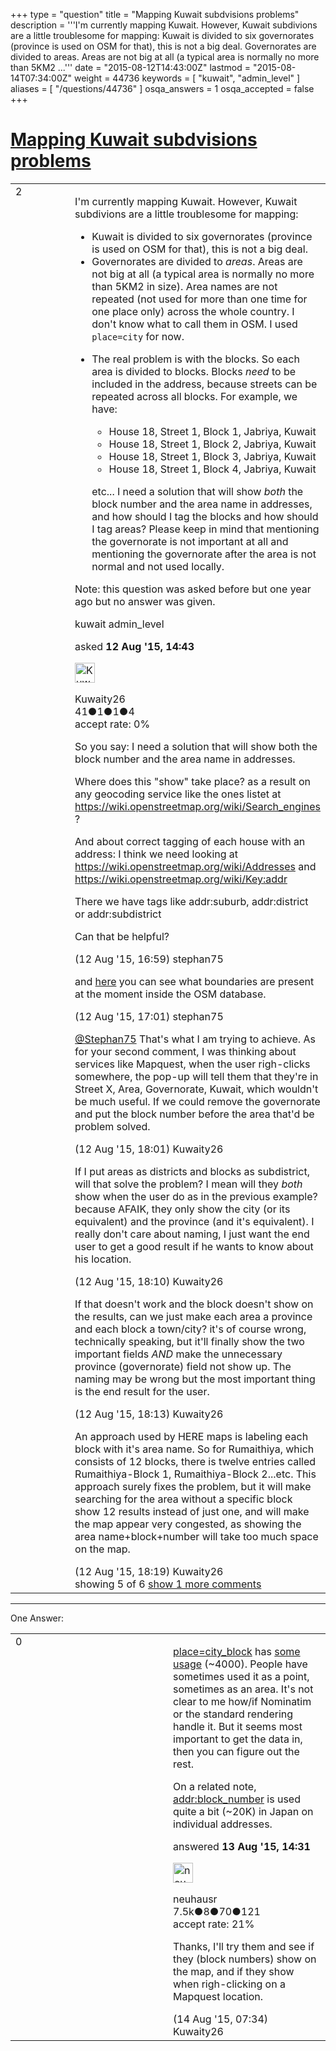 +++
type = "question"
title = "Mapping Kuwait subdvisions problems"
description = '''I&#x27;m currently mapping Kuwait. However, Kuwait subdivions are a little troublesome for mapping:  Kuwait is divided to six governorates (province is used on OSM for that), this is not a big deal. Governorates are divided to areas. Areas are not big at all (a typical area is normally no more than 5KM2 ...'''
date = "2015-08-12T14:43:00Z"
lastmod = "2015-08-14T07:34:00Z"
weight = 44736
keywords = [ "kuwait", "admin_level" ]
aliases = [ "/questions/44736" ]
osqa_answers = 1
osqa_accepted = false
+++

<div class="headNormal">

# [Mapping Kuwait subdvisions problems](/questions/44736/mapping-kuwait-subdvisions-problems)

</div>

<div id="main-body">

<div id="askform">

<table id="question-table" style="width:100%;">
<colgroup>
<col style="width: 50%" />
<col style="width: 50%" />
</colgroup>
<tbody>
<tr>
<td style="width: 30px; vertical-align: top"><div class="vote-buttons">
<span id="post-44736-upvote" class="ajax-command post-vote up" rel="nofollow" title="I like this post (click again to cancel)"> </span>
<div id="post-44736-score" class="post-score" title="current number of votes">
2
</div>
<span id="post-44736-downvote" class="ajax-command post-vote down" rel="nofollow" title="I dont like this post (click again to cancel)"> </span> <span id="favorite-mark" class="ajax-command favorite-mark" rel="nofollow" title="mark/unmark this question as favorite (click again to cancel)"> </span>
<div id="favorite-count" class="favorite-count">
&#10;</div>
</div></td>
<td><div id="item-right">
<div class="question-body">
<p>I'm currently mapping Kuwait. However, Kuwait subdivions are a little troublesome for mapping:</p>
<ul>
<li>Kuwait is divided to six governorates (province is used on OSM for that), this is not a big deal.</li>
<li>Governorates are divided to <em>areas</em>. Areas are not big at all (a typical area is normally no more than 5KM2 in size). Area names are not repeated (not used for more than one time for one place only) across the whole country. I don't know what to call them in OSM. I used <code>place=city</code> for now.</li>
<li><p>The real problem is with the blocks. So each area is divided to blocks. Blocks <em>need</em> to be included in the address, because streets can be repeated across all blocks. For example, we have:</p>
<ul>
<li>House 18, Street 1, Block 1, Jabriya, Kuwait</li>
<li>House 18, Street 1, Block 2, Jabriya, Kuwait</li>
<li>House 18, Street 1, Block 3, Jabriya, Kuwait</li>
<li>House 18, Street 1, Block 4, Jabriya, Kuwait</li>
</ul>
<p>etc... I need a solution that will show <em>both</em> the block number and the area name in addresses, and how should I tag the blocks and how should I tag areas? Please keep in mind that mentioning the governorate is not important at all and mentioning the governorate after the area is not normal and not used locally.</p></li>
</ul>
<p>Note: this question was asked before but one year ago but no answer was given.</p>
</div>
<div id="question-tags" class="tags-container tags">
<span class="post-tag tag-link-kuwait" rel="tag" title="see questions tagged &#39;kuwait&#39;">kuwait</span> <span class="post-tag tag-link-admin_level" rel="tag" title="see questions tagged &#39;admin_level&#39;">admin_level</span>
</div>
<div id="question-controls" class="post-controls">
&#10;</div>
<div class="post-update-info-container">
<div class="post-update-info post-update-info-user">
<p>asked <strong>12 Aug '15, 14:43</strong></p>
<img src="https://secure.gravatar.com/avatar/404941922cbd5a6c25f206e88eeb734d?s=32&amp;d=identicon&amp;r=g" class="gravatar" width="32" height="32" alt="Kuwaity26&#39;s gravatar image" />
<p><span>Kuwaity26</span><br />
<span class="score" title="41 reputation points">41</span><span title="1 badges"><span class="badge1">●</span><span class="badgecount">1</span></span><span title="1 badges"><span class="silver">●</span><span class="badgecount">1</span></span><span title="4 badges"><span class="bronze">●</span><span class="badgecount">4</span></span><br />
<span class="accept_rate" title="Rate of the user&#39;s accepted answers">accept rate:</span> <span title="Kuwaity26 has no accepted answers">0%</span></p>
</div>
</div>
<div id="comments-container-44736" class="comments-container">
<span id="44743"></span>
<div id="comment-44743" class="comment">
<div id="post-44743-score" class="comment-score">
&#10;</div>
<div class="comment-text">
<p>So you say: I need a solution that will show both the block number and the area name in addresses.</p>
<p>Where does this "show" take place? as a result on any geocoding service like the ones listet at <a href="https://wiki.openstreetmap.org/wiki/Search_engines">https://wiki.openstreetmap.org/wiki/Search_engines</a> ?</p>
<p>And about correct tagging of each house with an address: I think we need looking at <a href="https://wiki.openstreetmap.org/wiki/Addresses">https://wiki.openstreetmap.org/wiki/Addresses</a> and <a href="https://wiki.openstreetmap.org/wiki/Key:addr">https://wiki.openstreetmap.org/wiki/Key:addr</a></p>
<p>There we have tags like addr:suburb, addr:district or addr:subdistrict</p>
<p>Can that be helpful?</p>
</div>
<div id="comment-44743-info" class="comment-info">
<span class="comment-age">(12 Aug '15, 16:59)</span> <span class="comment-user userinfo">stephan75</span>
</div>
</div>
<span id="44744"></span>
<div id="comment-44744" class="comment">
<div id="post-44744-score" class="comment-score">
&#10;</div>
<div class="comment-text">
<p>and <a href="https://osm.wno-edv-service.de/boundaries/?zoom=8&amp;lat=29.29514&amp;lon=47.82471&amp;layers=0BT&amp;selected=305099_4579477_4579478_4579479_4579480_4579481_4579482_2649754">here</a> you can see what boundaries are present at the moment inside the OSM database.</p>
</div>
<div id="comment-44744-info" class="comment-info">
<span class="comment-age">(12 Aug '15, 17:01)</span> <span class="comment-user userinfo">stephan75</span>
</div>
</div>
<span id="44745"></span>
<div id="comment-44745" class="comment">
<div id="post-44745-score" class="comment-score">
&#10;</div>
<div class="comment-text">
<p><a href="https://help.openstreetmap.org/users/99/stephan75"></a><a href="https://help.openstreetmap.org/users/99/stephan75">@Stephan75</a> That's what I am trying to achieve. As for your second comment, I was thinking about services like Mapquest, when the user righ-clicks somewhere, the pop-up will tell them that they're in Street X, Area, Governorate, Kuwait, which wouldn't be much useful. If we could remove the governorate and put the block number before the area that'd be problem solved.</p>
</div>
<div id="comment-44745-info" class="comment-info">
<span class="comment-age">(12 Aug '15, 18:01)</span> <span class="comment-user userinfo">Kuwaity26</span>
</div>
</div>
<span id="44746"></span>
<div id="comment-44746" class="comment">
<div id="post-44746-score" class="comment-score">
&#10;</div>
<div class="comment-text">
<p>If I put areas as districts and blocks as subdistrict, will that solve the problem? I mean will they <em>both</em> show when the user do as in the previous example? because AFAIK, they only show the city (or its equivalent) and the province (and it's equivalent). I really don't care about naming, I just want the end user to get a good result if he wants to know about his location.</p>
</div>
<div id="comment-44746-info" class="comment-info">
<span class="comment-age">(12 Aug '15, 18:10)</span> <span class="comment-user userinfo">Kuwaity26</span>
</div>
</div>
<span id="44747"></span>
<div id="comment-44747" class="comment">
<div id="post-44747-score" class="comment-score">
&#10;</div>
<div class="comment-text">
<p>If that doesn't work and the block doesn't show on the results, can we just make each area a province and each block a town/city? it's of course wrong, technically speaking, but it'll finally show the two important fields <em>AND</em> make the unnecessary province (governorate) field not show up. The naming may be wrong but the most important thing is the end result for the user.</p>
</div>
<div id="comment-44747-info" class="comment-info">
<span class="comment-age">(12 Aug '15, 18:13)</span> <span class="comment-user userinfo">Kuwaity26</span>
</div>
</div>
<span id="44749"></span>
<div id="comment-44749" class="comment not_top_scorer">
<div id="post-44749-score" class="comment-score">
&#10;</div>
<div class="comment-text">
<p>An approach used by HERE maps is labeling each block with it's area name. So for Rumaithiya, which consists of 12 blocks, there is twelve entries called Rumaithiya-Block 1, Rumaithiya-Block 2...etc. This approach surely fixes the problem, but it will make searching for the area without a specific block show 12 results instead of just one, and will make the map appear very congested, as showing the area name+block+number will take too much space on the map.</p>
</div>
<div id="comment-44749-info" class="comment-info">
<span class="comment-age">(12 Aug '15, 18:19)</span> <span class="comment-user userinfo">Kuwaity26</span>
</div>
</div>
</div>
<div id="comment-tools-44736" class="comment-tools">
<span class="comments-showing"> showing 5 of 6 </span> <a href="#" class="show-all-comments-link">show 1 more comments</a>
</div>
<div class="clear">
&#10;</div>
<div id="comment-44736-form-container" class="comment-form-container">
&#10;</div>
<div class="clear">
&#10;</div>
</div></td>
</tr>
</tbody>
</table>

------------------------------------------------------------------------

<div class="tabBar">

<span id="sort-top"></span>

<div class="headQuestions">

One Answer:

</div>

</div>

<span id="44762"></span>

<div id="answer-container-44762" class="answer">

<table style="width:100%;">
<colgroup>
<col style="width: 50%" />
<col style="width: 50%" />
</colgroup>
<tbody>
<tr>
<td style="width: 30px; vertical-align: top"><div class="vote-buttons">
<span id="post-44762-upvote" class="ajax-command post-vote up" rel="nofollow" title="I like this post (click again to cancel)"> </span>
<div id="post-44762-score" class="post-score" title="current number of votes">
0
</div>
<span id="post-44762-downvote" class="ajax-command post-vote down" rel="nofollow" title="I dont like this post (click again to cancel)"> </span>
</div></td>
<td><div class="item-right">
<div class="answer-body">
<p><a href="https://wiki.openstreetmap.org/wiki/Tag%3Aplace%3Dcity_block">place=city_block</a> has <a href="http://taginfo.openstreetmap.org/tags/place=city_block#overview">some usage</a> (~4000). People have sometimes used it as a point, sometimes as an area. It's not clear to me how/if Nominatim or the standard rendering handle it. But it seems most important to get the data in, then you can figure out the rest.</p>
<p>On a related note, <a href="http://taginfo.openstreetmap.org/keys/addr%3Ablock_number">addr:block_number</a> is used quite a bit (~20K) in Japan on individual addresses.</p>
</div>
<div class="answer-controls post-controls">
&#10;</div>
<div class="post-update-info-container">
<div class="post-update-info post-update-info-user">
<p>answered <strong>13 Aug '15, 14:31</strong></p>
<img src="https://secure.gravatar.com/avatar/cebf8499a8a3009705e261cfd224e8c0?s=32&amp;d=identicon&amp;r=g" class="gravatar" width="32" height="32" alt="neuhausr&#39;s gravatar image" />
<p><span>neuhausr</span><br />
<span class="score" title="7460 reputation points"><span>7.5k</span></span><span title="8 badges"><span class="badge1">●</span><span class="badgecount">8</span></span><span title="70 badges"><span class="silver">●</span><span class="badgecount">70</span></span><span title="121 badges"><span class="bronze">●</span><span class="badgecount">121</span></span><br />
<span class="accept_rate" title="Rate of the user&#39;s accepted answers">accept rate:</span> <span title="neuhausr has 36 accepted answers">21%</span></p>
</div>
</div>
<div id="comments-container-44762" class="comments-container">
<span id="44767"></span>
<div id="comment-44767" class="comment">
<div id="post-44767-score" class="comment-score">
&#10;</div>
<div class="comment-text">
<p>Thanks, I'll try them and see if they (block numbers) show on the map, and if they show when righ-clicking on a Mapquest location.</p>
</div>
<div id="comment-44767-info" class="comment-info">
<span class="comment-age">(14 Aug '15, 07:34)</span> <span class="comment-user userinfo">Kuwaity26</span>
</div>
</div>
</div>
<div id="comment-tools-44762" class="comment-tools">
&#10;</div>
<div class="clear">
&#10;</div>
<div id="comment-44762-form-container" class="comment-form-container">
&#10;</div>
<div class="clear">
&#10;</div>
</div></td>
</tr>
</tbody>
</table>

</div>

<div class="paginator-container-left">

</div>

</div>

</div>

